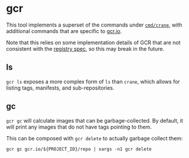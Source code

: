 # gcr

This tool implements a superset of the commands under [`cmd/crane`](), with
additional commands that are specific to [gcr.io](https://gcr.io).

Note that this relies on some implementation details of GCR that are not
consistent with the [registry spec](https://docs.docker.com/registry/spec/api/),
so this may break in the future.

## ls

`gcr ls` exposes a more complex form of `ls` than `crane`, which allows for listing
tags, manifests, and sub-repositories.

## gc

`gcr gc` will calculate images that can be garbage-collected.
By default, it will print any images that do not have tags pointing to them.

This can be composed with `gcr delete` to actually garbage collect them:
```shell
gcr gc gcr.io/${PROJECT_ID}/repo | xargs -n1 gcr delete
```

<!--
TODO: implement this.

## untag

The [registry api](https://docs.docker.com/registry/spec/api/#deleting-an-image)
only allows deleting images by digest:

> For deletes, reference must be a digest or the delete will fail.

gcr.io allows deleting a manifest with a *tag* reference, which it
interprets as a request to untag the image, not delete it. This leaves the
image intact but still pullable by digest (or any other tags).
-->
